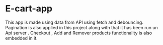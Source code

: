 # E-cart-app
This app is made using data from API using fetch and debouncing.  
Pagination is also applied in this project along with that it has been run un Api server 
. Checkout , Add and Remover products functionality is also embedded in it.
